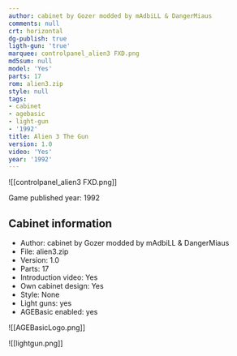 ```yaml
---
author: cabinet by Gozer modded by mAdbiLL & DangerMiaus
comments: null
crt: horizontal
dg-publish: true
ligth-gun: 'true'
marquee: controlpanel_alien3 FXD.png
md5sum: null
model: 'Yes'
parts: 17
rom: alien3.zip
style: null
tags:
- cabinet
- agebasic
- light-gun
- '1992'
title: Alien 3 The Gun
version: 1.0
video: 'Yes'
year: '1992'
---
```


![[controlpanel_alien3 FXD.png]]

Game published year: 1992

## Cabinet information

- Author: cabinet by Gozer modded by mAdbiLL & DangerMiaus
- File: alien3.zip
- Version: 1.0
- Parts: 17
- Introduction video: Yes
- Own cabinet design: Yes
- Style: None
- Light guns: yes
- AGEBasic enabled: yes

![[AGEBasicLogo.png]]
 
![[lightgun.png]]
 
